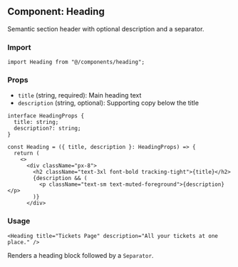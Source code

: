 ## Component: Heading

Semantic section header with optional description and a separator.

### Import

```tsx
import Heading from "@/components/heading";
```

### Props

- `title` (string, required): Main heading text
- `description` (string, optional): Supporting copy below the title

```3:16:src/components/heading.tsx
interface HeadingProps {
  title: string;
  description?: string;
}

const Heading = ({ title, description }: HeadingProps) => {
  return (
    <>
      <div className="px-8">
        <h2 className="text-3xl font-bold tracking-tight">{title}</h2>
        {description && (
          <p className="text-sm text-muted-foreground">{description}</p>
        )}
      </div>
```

### Usage

```tsx
<Heading title="Tickets Page" description="All your tickets at one place." />
```

Renders a heading block followed by a `Separator`.
